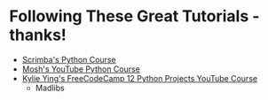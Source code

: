 # Following These Great Tutorials - thanks!
- [Scrimba's Python Course](https://scrimba.com/learn/python)
- [Mosh's YouTube Python Course](https://www.youtube.com/watch?v=kqtD5dpn9C8)
- [Kylie Ying's FreeCodeCamp 12 Python Projects YouTube Course](https://www.youtube.com/watch?v=8ext9G7xspg)
  - Madlibs
